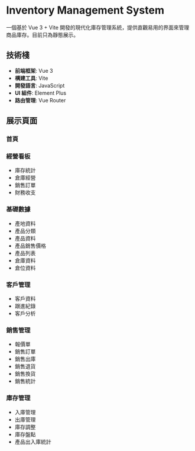 # Inventory Management System

一個基於 Vue 3 + Vite 開發的現代化庫存管理系統，提供直觀易用的界面來管理商品庫存。目前只為靜態展示。

## 技術棧

- **前端框架**: Vue 3
- **構建工具**: Vite
- **開發語言**: JavaScript
- **UI 組件**: Element Plus
- **路由管理**: Vue Router

## 展示頁面

### 首頁

### 經營看板
- 庫存統計
- 倉庫經營
- 銷售訂單
- 財務收支

### 基礎數據
- 產地資料
- 產品分類
- 產品資料
- 產品銷售價格
- 產品列表
- 倉庫資料
- 倉位資料

### 客戶管理
- 客戶資料
- 跟進紀錄
- 客戶分析

### 銷售管理
- 報價單
- 銷售訂單
- 銷售出庫
- 銷售退貨
- 銷售換貨
- 銷售統計

### 庫存管理
- 入庫管理
- 出庫管理
- 庫存調整
- 庫存盤點
- 產品出入庫統計
